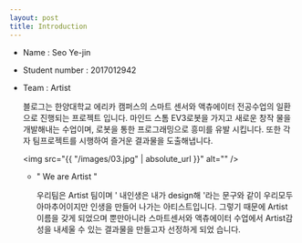 ```yaml
---
layout: post
title: Introduction
---
```



- Name : Seo Ye-jin
- Student number : 2017012942
- Team : Artist 



  블로그는 한양대학교 에리카 캠퍼스의 스마트 센서와 액츄에이터 전공수업의 일환으로 진행되는 프로젝트 입니다. 마인드 스톰 EV3로봇을 가지고 새로운 창작   물을 개발해내는 수업이며, 로봇을 통한 프로그래밍으로 흥미를 유발 시킵니다. 또한 각자 팀프로젝트를 시행하여 즐거운 결과물을 도출해냅니다.  


  <img src="{{ "/images/03.jpg" | absolute_url }}" alt="" />

  - " We are Artist "

    우리팀은 Artist 팀이며 ' 내인생은 내가 design해 '라는 문구와 같이 우리모두 아마추어이지만 인생을 만들어 나가는 아티스트입니다. 
    그렇기 때문에 Artist 이름을 갖게 되었으며 뿐만아니라 스마트센서와 액츄에이터 수업에서 Artist감성을 내세울 수 있는 결과물을 만들고자 선정하게 되었     습니다.  
